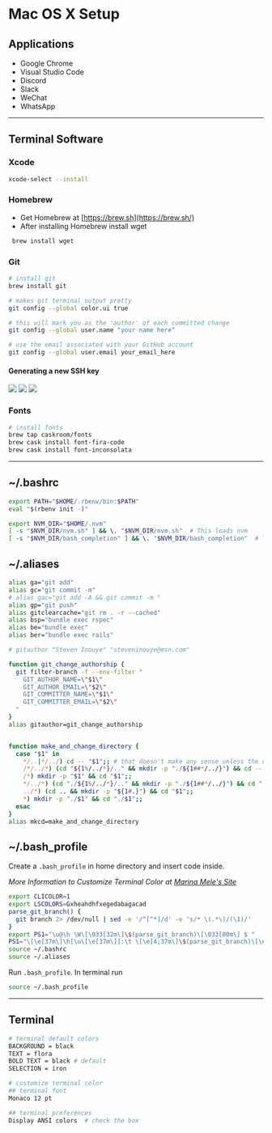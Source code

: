 # Mac OS X Setup

## Applications

- Google Chrome
- Visual Studio Code
- Discord
- Slack
- WeChat
- WhatsApp

---

## Terminal Software

### Xcode

```bash
xcode-select --install
```

### Homebrew

- Get Homebrew at [https://brew.sh](https://brew.sh/)
- After installing Homebrew install wget

```bash
 brew install wget
```

### Git

```bash
# install git
brew install git

# makes git terminal output pretty
git config --global color.ui true

# this will mark you as the 'author' of each committed change
git config --global user.name "your name here"

# use the email associated with your GitHub account
git config --global user.email your_email_here
```

#### Generating a new SSH key

![](ssh_key_gen.png)
![](new_ssh_agent.png)
![](add_gh_ssh_key.png)

### Fonts

```bash
# install fonts
brew tap caskroom/fonts
brew cask install font-fira-code
brew cask install font-inconsolata
```

---

## ~/.bashrc

```bash
export PATH="$HOME/.rbenv/bin:$PATH"
eval "$(rbenv init -)"

export NVM_DIR="$HOME/.nvm"
[ -s "$NVM_DIR/nvm.sh" ] && \. "$NVM_DIR/nvm.sh"  # This loads nvm
[ -s "$NVM_DIR/bash_completion" ] && \. "$NVM_DIR/bash_completion"  # This loads nvm bash_completion
```

## ~/.aliases

```bash
alias ga="git add"
alias gc="git commit -m"
# alias gac="git add -A && git commit -m "
alias gp="git push"
alias gitclearcache="git rm . -r --cached"
alias bsp="bundle exec rspec"
alias be="bundle exec"
alias ber="bundle exec rails"

# gitauthor "Steven Inouye" "steveninouye@msn.com"

function git_change_authorship {
  git filter-branch -f --env-filter "
    GIT_AUTHOR_NAME=\"$1\"
    GIT_AUTHOR_EMAIL=\"$2\"
    GIT_COMMITTER_NAME=\"$1\"
    GIT_COMMITTER_EMAIL=\"$2\"
  "
}
alias gitauthor=git_change_authorship


function make_and_change_directory {
  case "$1" in
    */..|*/../) cd -- "$1";; # that doesn't make any sense unless the directory already exists
    /*/../*) (cd "${1%/../*}/.." && mkdir -p "./${1##*/../}") && cd -- "$1";;
    /*) mkdir -p "$1" && cd "$1";;
    */../*) (cd "./${1%/../*}/.." && mkdir -p "./${1##*/../}") && cd "./$1";;
    ../*) (cd .. && mkdir -p "${1#.}") && cd "$1";;
    *) mkdir -p "./$1" && cd "./$1";;
  esac
}
alias mkcd=make_and_change_directory
```

## ~/.bash_profile

Create a `.bash_profile` in home directory and insert code inside.

_More Information to Customize Terminal Color at [Marina Mele's Site](http://www.marinamele.com/2014/05/customize-colors-of-your-terminal-in-mac-os-x.html)_

```bash
export CLICOLOR=1
export LSCOLORS=Gxheahdhfxegedabagacad
parse_git_branch() {
  git branch 2> /dev/null | sed -e '/^[^*]/d' -e 's/* \(.*\)/(\1)/'
}
export PS1="\u@\h \W\[\033[32m\]\$(parse_git_branch)\[\033[00m\] $ "
PS1="\[\e[37m\]\h[\u\[\e[37m\]]:\t \[\e[4;37m\]\$(parse_git_branch)\[\e[0;37m\] \W \[\e[0m\]"
source ~/.bashrc
source ~/.aliases
```

Run `.bash_profile`. In terminal run

```bash
source ~/.bash_profile
```

---

## Terminal

```bash
# terminal default colors
BACKGROUND = black
TEXT = flora
BOLD TEXT = black # default
SELECTION = iron

# customize terminal color
## terminal font
Monaco 12 pt

## terminal preferences
Display ANSI colors  # check the box
```
